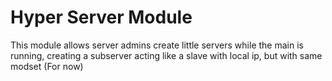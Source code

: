 # Hyper Server Module

This module allows server admins create little servers while the main is running, creating a subserver acting like a slave with local ip, but with same modset (For now) 
